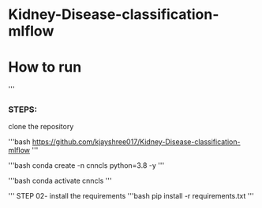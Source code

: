 # Kidney-Disease-classification-mlflow


# How to run

'''
### STEPS:
clone the repository

'''bash
https://github.com/kjayshree017/Kidney-Disease-classification-mlflow 
'''


'''bash
conda create -n cnncls python=3.8 -y
'''

'''bash
conda activate cnncls
'''

'''
STEP 02- install the requirements
'''bash
pip install -r requirements.txt
'''


